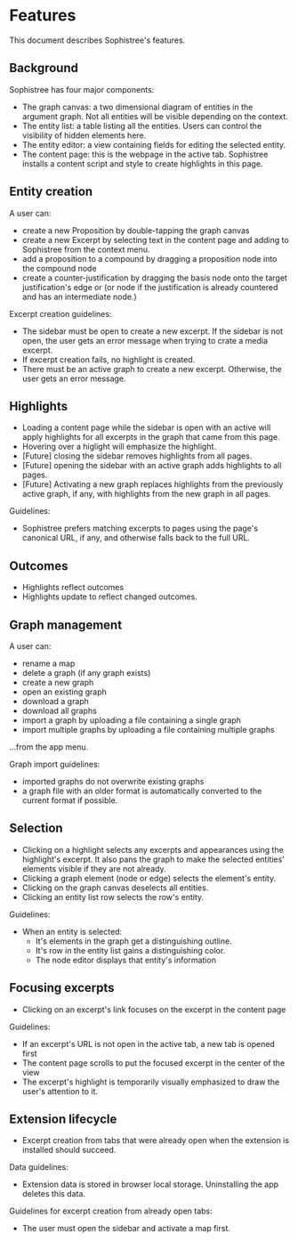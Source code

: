 # Features

This document describes Sophistree's features.

## Background

Sophistree has four major components:

- The graph canvas: a two dimensional diagram of entities in the argument graph. Not all entities
  will be visible depending on the context.
- The entity list: a table listing all the entities. Users can control the visibility of hidden
  elements here.
- The entity editor: a view containing fields for editing the selected entity.
- The content page: this is the webpage in the active tab. Sophistree installs a content script and
  style to create highlights in this page.

## Entity creation

A user can:

- create a new Proposition by double-tapping the graph canvas
- create a new Excerpt by selecting text in the content page and adding to Sophistree from the
  context menu.
- add a proposition to a compound by dragging a proposition node into the compound node
- create a counter-justification by dragging the basis node onto the target justification's edge or
  (or node if the justification is already countered and has an intermediate node.)

Excerpt creation guidelines:

- The sidebar must be open to create a new excerpt. If the sidebar is not open, the user gets an
  error message when trying to crate a media excerpt.
- If excerpt creation fails, no highlight is created.
- There must be an active graph to create a new excerpt. Otherwise, the user gets an error message.

## Highlights

- Loading a content page while the sidebar is open with an active will apply highlights for all
  excerpts in the graph that came from this page.
- Hovering over a higlight will emphasize the highlight.
- [Future] closing the sidebar removes highlights from all pages.
- [Future] opening the sidebar with an active graph adds highlights to all pages.
- [Future] Activating a new graph replaces highlights from the previously active graph, if any, with
  highlights from the new graph in all pages.

Guidelines:

- Sophistree prefers matching excerpts to pages using the page's canonical URL, if any, and
  otherwise falls back to the full URL.

## Outcomes

- Highlights reflect outcomes
- Highlights update to reflect changed outcomes.

## Graph management

A user can:

- rename a map
- delete a graph (if any graph exists)
- create a new graph
- open an existing graph
- download a graph
- download all graphs
- import a graph by uploading a file containing a single graph
- import multiple graphs by uploading a file containing multiple graphs

…from the app menu.

Graph import guidelines:

- imported graphs do not overwrite existing graphs
- a graph file with an older format is automatically converted to the current format if possible.

## Selection

- Clicking on a highlight selects any excerpts and appearances using the highlight's excerpt. It
  also pans the graph to make the selected entities' elements visible if they are not already.
- Clicking a graph element (node or edge) selects the element's entity.
- Clicking on the graph canvas deselects all entities.
- Clicking an entity list row selects the row's entity.

Guidelines:

- When an entity is selected:
  - It's elements in the graph get a distinguishing outline.
  - It's row in the entity list gains a distinguishing color.
  - The node editor displays that entity's information

## Focusing excerpts

- Clicking on an excerpt's link focuses on the excerpt in the content page

Guidelines:

- If an excerpt's URL is not open in the active tab, a new tab is opened first
- The content page scrolls to put the focused excerpt in the center of the view
- The excerpt's highlight is temporarily visually emphasized to draw the user's attention to it.

## Extension lifecycle

- Excerpt creation from tabs that were already open when the extension is installed should succeed.

Data guidelines:

- Extension data is stored in browser local storage. Uninstalling the app deletes this data.

Guidelines for excerpt creation from already open tabs:

- The user must open the sidebar and activate a map first.
